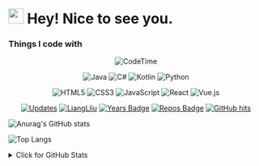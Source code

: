 <h1><img src="https://emojis.slackmojis.com/emojis/images/1531849430/4246/blob-sunglasses.gif?1531849430" width="30"/> Hey! Nice to see you.</h1>

<!-- CodeTime -->
<h3>Things I code with</h3>
<p align="center">
    <img alt = "CodeTime" src="https://img.shields.io/endpoint?style=flat&url=https://codetime-api.datreks.com/badge/1664?logoColor=white%26project=%26recentMS=0%26showProject=false"/>
</p>
<!-- code https://github.com/Ileriayo/markdown-badges -->

<p align="center">
  <img alt="Java" src="https://img.shields.io/badge/java-%23ED8B00.svg?style=for-the-badge&logo=java&logoColor=white" />
  <img alt="C#" src="https://img.shields.io/badge/c%23-%23239120.svg?style=for-the-badge&logo=c-sharp&logoColor=white" /> 
  <img alt="Kotlin" src="https://img.shields.io/badge/kotlin-%230095D5.svg?style=for-the-badge&logo=kotlin&logoColor=white" />
  <img alt="Python" src="https://img.shields.io/badge/python-3670A0?style=for-the-badge&logo=python&logoColor=ffdd54" />
</p>
<p align="center">
  <img alt="HTML5" src="https://img.shields.io/badge/html5-%23E34F26.svg?style=for-the-badge&logo=html5&logoColor=white" />
  <img alt="CSS3" src="https://img.shields.io/badge/css3-%231572B6.svg?style=for-the-badge&logo=css3&logoColor=white" /> 
  <img alt="JavaScript" src="https://img.shields.io/badge/javascript-%23323330.svg?style=for-the-badge&logo=javascript&logoColor=%23F7DF1E" />
  <img alt="React" src="https://img.shields.io/badge/react-%2320232a.svg?style=for-the-badge&logo=react&logoColor=%2361DAFB" />  
  <img alt="Vue.js" src="https://img.shields.io/badge/vuejs-%2335495e.svg?style=for-the-badge&logo=vuedotjs&logoColor=%234FC08D" />
</p>

<!--  https://pufler.dev/git-badges/  -->
<p align="center">
    <a href="https://github.com/LiangLliu?tab=followers" target="_blank"><img alt="Updates" src="https://img.shields.io/badge/--000000?style=flat-square&logo=RSS&logoColor=white"></a>
    <a href="https://github.com/LiangLliu" target="_blank"><img alt="LiangLliu" src="https://badges.pufler.dev/visits/LiangLliu/LiangLliu?logo=GitHub&label=visits&color=success&logoColor=white&style=flat-square"/></a>
    <a href="https://github.com/LiangLliu" target="_blank"><img alt="Years Badge" src="https://badges.pufler.dev/years/LiangLliu"></a>  
    <a href="https://github.com/LiangLliu?tab=repositories" target="_blank"><img alt="Repos Badge" src="https://badges.pufler.dev/repos/lianglliu"></a>
    <a href="https://github.com/LiangLliu/LiangLliu" target="_blank"><img alt="GitHub hits" src="https://img.shields.io/github/last-commit/LiangLliu/LiangLliu?label=profile%20updated&style=flat-square"></a>
</p>

![Anurag's GitHub stats](https://github-readme-stats-4ygfr26fr-lianglliu.vercel.app/api?username=LiangLliu&count_private=true&show_icons=true) 

![Top Langs](https://github-readme-stats-4ygfr26fr-lianglliu.vercel.app/api/top-langs/?username=LiangLliu&layout=compact&langs_count=10)


<details>
<summary>Click for GitHub Stats</summary>
<p align="center">
  <img alt = "CodeTime" src="https://img.shields.io/endpoint?style=flat&url=https://codetime-api.datreks.com/badge/1664?logoColor=white%26project=%26recentMS=0%26showProject=false"/>
  <br>
  <img alt = "Top Language" src="https://github-readme-stats-4ygfr26fr-lianglliu.vercel.app/api/wakatime?username=LiangLliu"/>
</p>
</details>

